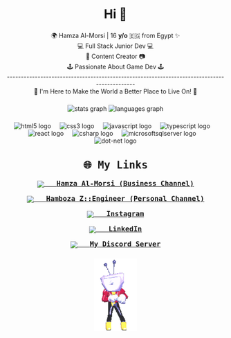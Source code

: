 <h1 align="center">Hi 💖</h1>

###

<p align="center">🌍 Hamza Al-Morsi | 16 <b>y/o</b> 🇪🇬 from Egypt ✨<br>💻 Full Stack Junior Dev 💻 <br>🎥 Content Creator 📷<br>🕹️ Passionate About Game Dev 🕹️<br>--------------------------------------------------------------------------------------------<br>🎯 I'm Here to Make the World a Better Place to Live On! 🎯</p>

###

<div align="center">
  <img src="https://github-readme-stats.vercel.app/api?username=hamzaal-morsi&hide_title=false&hide_rank=false&show_icons=true&include_all_commits=true&count_private=true&disable_animations=false&theme=dracula&locale=en&hide_border=false" height="150" alt="stats graph"  />
  <img src="https://github-readme-stats.vercel.app/api/top-langs?username=hamzaal-morsi&locale=en&hide_title=false&layout=compact&card_width=320&langs_count=5&theme=dracula&hide_border=false" height="150" alt="languages graph"  />
</div>

###

<div align="center">
  <img src="https://cdn.jsdelivr.net/gh/devicons/devicon/icons/html5/html5-original.svg" height="30" alt="html5 logo" width=64" height="64" />
  <img width="12" />
  <img src="https://cdn.jsdelivr.net/gh/devicons/devicon/icons/css3/css3-original.svg" height="30" alt="css3 logo" width=64" height="64" />
  <img width="12" />
  <img src="https://cdn.jsdelivr.net/gh/devicons/devicon/icons/javascript/javascript-original.svg" height="30" alt="javascript logo" width=64" height="64" />
  <img width="12" />
  <img src="https://cdn.jsdelivr.net/gh/devicons/devicon/icons/typescript/typescript-original.svg" height="30" alt="typescript logo"width=64" height="64"  />
  <img width="12" />
  <img src="https://cdn.jsdelivr.net/gh/devicons/devicon/icons/react/react-original.svg" height="30" alt="react logo" width=64" height="64" />
  <img width="12" />
  <img src="https://cdn.jsdelivr.net/gh/devicons/devicon/icons/csharp/csharp-original.svg" height="30" alt="csharp logo" width=64" height="64" />
  <img width="12" />
  <img src="https://cdn.jsdelivr.net/gh/devicons/devicon/icons/microsoftsqlserver/microsoftsqlserver-plain.svg" height="30" alt="microsoftsqlserver logo" width=64" height="64" />
  <img width="12" />
  <img src="https://cdn.jsdelivr.net/gh/devicons/devicon/icons/dot-net/dot-net-original.svg" height="30" alt="dot-net logo" width=64" height="64" />
</div>

###

<div align="center" style="font-family: monospace; font-size: 16px;">
  <h2>🌐 My Links</h2>
  
  <p>
    <a href="https://www.youtube.com/@HamzaAl-Morsi" target="_blank">
      <img src="[[https://cdn.jsdelivr.net/gh/devicons/devicon/icons/youtube/youtube-original.svg](https://simpleicons.org/icons/youtube.svg
)](https://simpleicons.org/icons/youtube.svg)" width="24" style="vertical-align: middle;" />
      &nbsp; <strong>Hamza Al-Morsi (Business Channel)</strong>
    </a>
  </p>

  <p>
    <a href="https://www.youtube.com/@HambozaZ_Engineer" target="_blank">
      <img src="[https://cdn.jsdelivr.net/gh/devicons/devicon/icons/youtube/youtube-original.svg](https://simpleicons.org/icons/youtube.svg)" width="24" style="vertical-align: middle;" />
      &nbsp; <strong>Hamboza Z::Engineer (Personal Channel)</strong>
    </a>
  </p>

  <p>
    <a href="https://www.instagram.com/hambozazengineer/" target="_blank">
      <img src="https://www.svgrepo.com/show/452229/instagram-1.svg" width="24" style="vertical-align: middle;" />
      &nbsp; <strong>Instagram</strong>
    </a>
  </p>

  <p>
    <a href="https://www.linkedin.com/in/hamza-al-morsi-7bb875369/" target="_blank">
      <img src="https://cdn.jsdelivr.net/gh/devicons/devicon/icons/linkedin/linkedin-original.svg" width="24" style="vertical-align: middle;" />
      &nbsp; <strong>LinkedIn</strong>
    </a>
  </p>

  <p>
    <a href="https://discord.gg/RgPYV5n6qk" target="_blank">
      <img src="https://www.svgrepo.com/show/353655/discord-icon.svg" width="24" style="vertical-align: middle;" />
      &nbsp; <strong>My Discord Server</strong>
    </a>
  </p>
</div>

###

<div align="center">
<img src="MrTennaDance.gif" alt="MrTennaDance" align="center" width="20%" height="auto"/>
</div>

###

<br clear="both">

###
